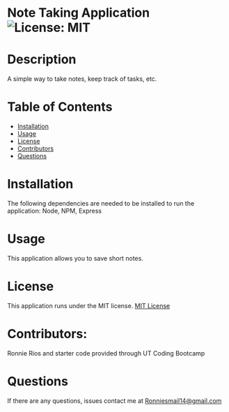 # Note Taking Application ![License: MIT](https://img.shields.io/badge/License-MIT-yellow.svg)
 
  # Description
  A simple way to take notes, keep track of tasks, etc.

  # Table of Contents
  * [Installation](#installation)
  * [Usage](#usage)
  * [License](#License)
  * [Contributors](#contributors)
  * [Questions](#questions)
  
  # Installation
  The following dependencies are needed to be installed to run the application: 
  Node, NPM, Express
  # Usage
  This application allows you to save short notes.
  # License
  This application runs under the MIT license.
  [MIT License](https://opensource.org/licenses/MIT)
  # Contributors:
  Ronnie Rios and starter code provided through UT Coding Bootcamp
 
  # Questions
  If there are any questions, issues contact me at Ronniesmail14@gmail.com